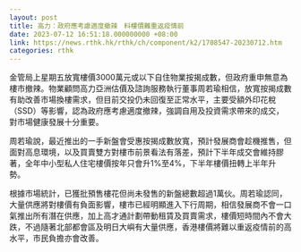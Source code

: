 ```yaml
---
layout: post
title: 高力：政府應考慮適度撤辣　料樓價難重返疫情前
date: 2023-07-12 16:51:18.000000000 +08:00
link: https://news.rthk.hk/rthk/ch/component/k2/1708547-20230712.htm
categories: rthk
---
```


金管局上星期五放寬樓價3000萬元或以下自住物業按揭成數，但政府重申無意為樓市撤辣。物業顧問高力亞洲估價及諮詢服務執行董事周若瑜相信，放寬按揭成數有助改善市場換樓需求，但目前交投仍未回復至正常水平，主要受額外印花稅（SSD）等影響，認為政府應考慮適度撤辣，強調自用及投資需求帶來的成交，對市場健康發展十分重要。

周若瑜說，最近推出的一手新盤會受惠按揭成數放寬，預計發展商會趁機推售，但面對高息環境，以及買賣雙方對樓市前景看法有落差，預計下半年成交會維持膠著，全年中小型私人住宅樓價按年只會升1%至4%，下半年樓價扭轉上半年升勢。

根據市場統計，已獲批預售樓花但尚未發售的新盤總數超過1萬伙。周若瑜認同，大量供應將對樓價有負面影響，樓市已經明顯進入下行周期，相信發展商不會一口氣推出所有潛在供應，加上高才通計劃帶動租賃及買賣需求，樓價短時間內不會大跌，不過隨著北部都會區及明日大嶼有大量供應，香港樓價將難以重返疫情前的高水平，市民負擔亦會改善。
